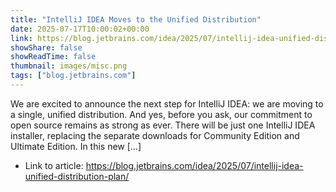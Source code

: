 ```yaml
---
title: "IntelliJ IDEA Moves to the Unified Distribution"
date: 2025-07-17T10:00:02+00:00
link: https://blog.jetbrains.com/idea/2025/07/intellij-idea-unified-distribution-plan/
showShare: false
showReadTime: false
thumbnail: images/misc.png
tags: ["blog.jetbrains.com"]
---
```

We are excited to announce the next step for IntelliJ IDEA: we are moving to a single, unified distribution. And yes, before you ask, our commitment to open source remains as strong as ever. There will be just one IntelliJ IDEA installer, replacing the separate downloads for Community Edition and Ultimate Edition. In this new […]

- Link to article: https://blog.jetbrains.com/idea/2025/07/intellij-idea-unified-distribution-plan/